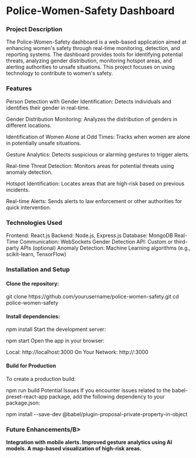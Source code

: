 <b><h1>Police-Women-Safety Dashboard</h1></b>
<h3>Project Description</h3>
The Police-Women-Safety dashboard is a web-based application aimed at enhancing women's safety through real-time monitoring, detection, and reporting systems. The dashboard provides tools for identifying potential threats, analyzing gender distribution, monitoring hotspot areas, and alerting authorities to unsafe situations. This project focuses on using technology to contribute to women's safety.

<h3>Features</h3>
Person Detection with Gender Identification: Detects individuals and identifies their gender in real-time.

Gender Distribution Monitoring: Analyzes the distribution of genders in different locations.

Identification of Women Alone at Odd Times: Tracks when women are alone in potentially unsafe situations.

Gesture Analytics: Detects suspicious or alarming gestures to trigger alerts.

Real-time Threat Detection: Monitors areas for potential threats using anomaly detection.

Hotspot Identification: Locates areas that are high-risk based on previous incidents.

Real-time Alerts: Sends alerts to law enforcement or other authorities for quick intervention.

<h3>Technologies Used</h3>

Frontend: React.js
Backend: Node.js, Express.js
Database: MongoDB
Real-Time Communication: WebSockets
Gender Detection API: Custom or third-party APIs (optional)
Anomaly Detection: Machine Learning algorithms (e.g., scikit-learn, TensorFlow)


<h3>Installation and Setup</h3>
<h4>Clone the repository:</h4>
git clone https://github.com/yourusername/police-women-safety.git
cd police-women-safety

<h4>Install dependencies:</h4>
npm install
Start the development server:

npm start
Open the app in your browser:


Local:            http://localhost:3000
On Your Network:  http://<your-ip>:3000

<h4>Build for Production</h4>
To create a production build:


npm run build
Potential Issues
If you encounter issues related to the babel-preset-react-app package, add the following dependency to your package.json:

npm install --save-dev @babel/plugin-proposal-private-property-in-object

<h3><B>Future Enhancements/B></h3>
Integration with mobile alerts.
Improved gesture analytics using AI models.
A map-based visualization of high-risk areas.
